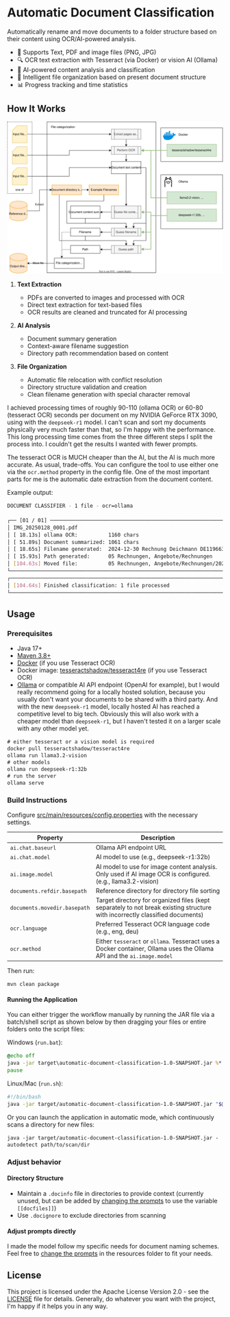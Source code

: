 # Automatic Document Classification

Automatically rename and move documents to a folder structure based on their content using OCR/AI-powered analysis.

- 📄 Supports Text, PDF and image files (PNG, JPG)
- 🔍 OCR text extraction with Tesseract (via Docker) or vision AI (Ollama)
- 🤖 AI-powered content analysis and classification
- 📂 Intelligent file organization based on present document structure
- 📊 Progress tracking and time statistics

## How It Works

![Process overview diagram](doc/classification-process.drawio.svg)

1. **Text Extraction**
    - PDFs are converted to images and processed with OCR
    - Direct text extraction for text-based files
    - OCR results are cleaned and truncated for AI processing

2. **AI Analysis**
    - Document summary generation
    - Context-aware filename suggestion
    - Directory path recommendation based on content

3. **File Organization**
    - Automatic file relocation with conflict resolution
    - Directory structure validation and creation
    - Clean filename generation with special character removal

I achieved processing times of roughly 90-110 (ollama OCR) or 60-80 (tesseract OCR) seconds per document on my NVIDIA
GeForce RTX 3090,
using with the `deepseek-r1` model.
I can't scan and sort my documents physically very much faster than that, so I'm happy with the performance.
This long processing time comes from the three different steps I split the process into.
I couldn't get the results I wanted with fewer prompts.

The tesseract OCR is MUCH cheaper than the AI, but the AI is much more accurate.
As usual, trade-offs.
You can configure the tool to use either one via the `ocr.method` property in the config file.
One of the most important parts for me is the automatic date extraction from the document content.

Example output:

```bash
DOCUMENT CLASSIFIER - 1 file - ocr=ollama

┌── [01 / 01] ─────────────────────────────────────────────────────────────────
│ IMG_20250128_0001.pdf
│ [ 18.13s] ollama OCR:          1160 chars
│ [ 51.89s] Document summarized: 1061 chars
│ [ 18.65s] Filename generated:  2024-12-30 Rechnung Deichmann DE119663402 Girocard Björndal 17,63€ pro Stck 20,98€ Gesamt.pdf
│ [ 15.93s] Path generated:      05 Rechnungen, Angebote/Rechnungen
│ [104.63s] Moved file:          05 Rechnungen, Angebote/Rechnungen/2024-12-30 Rechnung Deichmann DE119663402 Girocard Björndal 17,63€ pro Stck 20,98€ Gesamt.pdf
└──────────────────────────────────────────────────────────────────────────────
┌──────────────────────────────────────────────────────────────────────────────
│ [104.64s] Finished classification: 1 file processed
└──────────────────────────────────────────────────────────────────────────────
```

## Usage

### Prerequisites

- Java 17+
- [Maven 3.8+](https://maven.apache.org/download.cgi)
- [Docker](https://www.docker.com/get-started) (if you use Tesseract OCR)
- Docker image: [tesseractshadow/tesseract4re](https://hub.docker.com/r/tesseractshadow/tesseract4re/) (if you use
  Tesseract OCR)
- [Ollama](https://ollama.ai/) or compatible AI API endpoint (OpenAI for example), but I would really recommend going
  for a locally hosted solution, because you usually don't want your documents to be shared with a third party.
  And with the new `deepseek-r1` model, locally hosted AI has reached a competitive level to big tech.
  Obviously this will also work with a cheaper model than `deepseek-r1`, but I haven't tested it on a larger scale with
  any other model yet.

```shell
# either tesseract or a vision model is required
docker pull tesseractshadow/tesseract4re
ollama run llama3.2-vision
# other models
ollama run deepseek-r1:32b
# run the server
ollama serve
```

### Build Instructions

Configure [src/main/resources/config.properties](src/main/resources/config.properties) with the necessary settings.

| Property                     | Description                                                                                                                  |
|------------------------------|------------------------------------------------------------------------------------------------------------------------------|
| `ai.chat.baseurl`            | Ollama API endpoint URL                                                                                                      |
| `ai.chat.model`              | AI model to use (e.g., deepseek-r1:32b)                                                                                      |
| `ai.image.model`             | AI model to use for image content analysis. Only used if AI image OCR is configured. (e.g., llama3.2-vision)                 |
| `documents.refdir.basepath`  | Reference directory for directory file sorting                                                                               |
| `documents.movedir.basepath` | Target directory for organized files (kept separately to not break existing structure with incorrectly classified documents) |
| `ocr.language`               | Preferred Tesseract OCR language code (e.g., eng, deu)                                                                       |
| `ocr.method`                 | Either `tesseract` or `ollama`. Tesseract uses a Docker container, Ollama uses the Ollama API and the `ai.image.model`       |

Then run:

```shell
mvn clean package
```

#### Running the Application

You can either trigger the workflow manually by running the JAR file via a batch/shell script as shown below by then
dragging your files or entire folders onto the script files:

Windows (`run.bat`):

```bat
@echo off
java -jar target\automatic-document-classification-1.0-SNAPSHOT.jar %*
pause
```

Linux/Mac (`run.sh`):

```bash
#!/bin/bash
java -jar target/automatic-document-classification-1.0-SNAPSHOT.jar "$@"
```

Or you can launch the application in automatic mode, which continuously scans a directory for new files:

```shell
java -jar target/automatic-document-classification-1.0-SNAPSHOT.jar -autodetect path/to/scan/dir
```

### Adjust behavior

#### Directory Structure

- Maintain a `.docinfo` file in directories to provide context
  (currently unused, but can be added by [changing the prompts](src/main/resources/chat) to use the variable
  `[[docfiles]]`)
- Use `.docignore` to exclude directories from scanning

#### Adjust prompts directly

I made the model follow my specific needs for document naming schemes.
Feel free to [change the prompts](src/main/resources/chat) in the resources folder to fit your needs.

## License

This project is licensed under the Apache License Version 2.0 - see the [LICENSE](LICENSE) file for details.
Generally, do whatever you want with the project, I'm happy if it helps you in any way.
